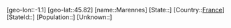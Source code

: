 ﻿---
location: [45.82,-1.1]
type: City
tags:
- geo/City


SpocWebEntityId: 32275
isDeleted: false
confidential: public

---
[geo-lon::-1.1]
[geo-lat::45.82]
[name::Marennes]
[State::]
[Country::[France](geo/Continent/Europe/France.md)]
[StateId::]
[Population::]
[Unknown::]

